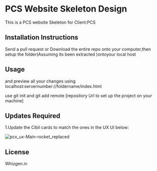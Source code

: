 # PCS Website Skeleton Design

This is a PCS website Skeleton for Client:PCS

## Installation Instructions

Send a pull request or Download the entire repo onto your computer,then setup the folder(Assuming its been extracted )ontoyour local host 


## Usage

and preview all your changes using localhost:servernumber://foldername/index.html

use git init and git add remote [repository Url to set up the project on your machine]
## Updates Required

1.Update the Cibil cards to match the ones in the UX UI below:

![pcx_ux-Main-rocket_replaced](https://user-images.githubusercontent.com/37291194/84594269-c603e100-ae6e-11ea-8192-90ff24fd0f3a.png)


## License
Whizgen.in
